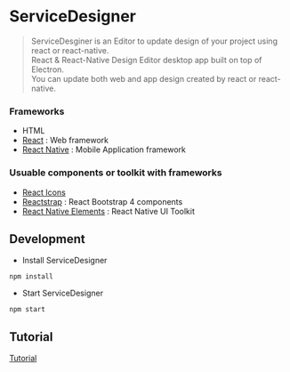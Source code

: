 # ServiceDesigner
> ServiceDesginer is an Editor to update design of your project using react or react-native.  
> React & React-Native Design Editor desktop app built on top of Electron.  
> You can update both web and app design created by react or react-native.  


<!-- 들어가야 할 내용
서비스 소개
Web / App 모두 사용 가능
Web : react / App: react-native -->

### Frameworks
> 
- HTML
- [React](https://reactjs.org/) : Web framework
- [React Native](https://facebook.github.io/react-native/) : Mobile Application framework

### Usuable components or toolkit with frameworks
> 
- [React Icons](http://react-icons.github.io/react-icons/)
- [Reactstrap](https://reactstrap.github.io/) : React Bootstrap 4 components
- [React Native Elements](https://react-native-training.github.io/react-native-elements/) : React Native UI Toolkit

## Development
- Install ServiceDesigner
```
npm install
```
- Start ServiceDesigner
```
npm start 
```

<!-- ## build
```
npm run dist
``` -->

<!-- Tutorial에 들어갈 내용 -->
<!-- ## how to use
- File : Open saved 'design.save.json' file to update your project at ServiceDesigner.
- State : The scheme is json.
- Style : The Style supports following special shceme.

  Color.XXX : Support Color variables. The variables should be defined color tab.
  Asset.XXX : Support Asset variables. The variables should be defined asset tab.
  ex ) { "backgroundColor": "Color.red" }

- Property : the property supports following special shceme.

  First checkbox is if the attribute is active.
  Second checkbox is if the attribute is binded with state variable.
  Asset.XXX : Asset tab scheme. -->

## Tutorial
[Tutorial](https://github.com/hyun12345/ServiceDesigner/blob/tutorial/TUTORIAL.md)
<!-- 1. test 1
1. test 2
1. test 3
1. test 4
1. test 5 -->